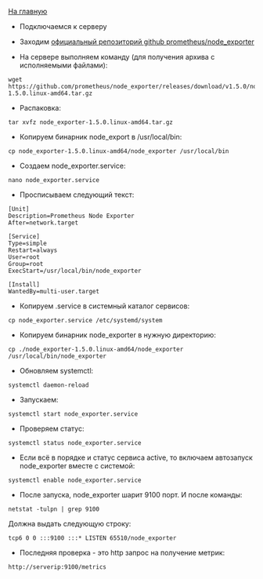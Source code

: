 [На главную](README.md)

- Подключаемся к серверу
- Заходим [официальный репозиторий github prometheus/node_exporter](https://github.com/prometheus/node_exporter/releases/tag/v1.5.0)

- На сервере выполняем команду (для получения архива с исполняемыми файлами):

```
wget https://github.com/prometheus/node_exporter/releases/download/v1.5.0/node_exporter-1.5.0.linux-amd64.tar.gz
```

- Распаковка:

```
tar xvfz node_exporter-1.5.0.linux-amd64.tar.gz
```

- Копируем бинарник node_export в /usr/local/bin:

```
cp node_exporter-1.5.0.linux-amd64/node_exporter /usr/local/bin
```

- Создаем node_exporter.service:

```
nano node_exporter.service
```

- Просписываем следующий текст:

```
[Unit]
Description=Prometheus Node Exporter
After=network.target

[Service]
Type=simple
Restart=always
User=root
Group=root
ExecStart=/usr/local/bin/node_exporter

[Install]
WantedBy=multi-user.target
```

- Копируем .service в системный каталог сервисов:

```
cp node_exporter.service /etc/systemd/system
```

- Копируем бинарник node_exporter в нужную директорию:

```
cp ./node_exporter-1.5.0.linux-amd64/node_exporter /usr/local/bin/node_exporter
```

- Обновляем systemctl:

```
systemctl daemon-reload
```

- Запускаем:

```
systemctl start node_exporter.service
```

- Проверяем статус:

```
systemctl status node_exporter.service
```

- Если всё в порядке и статус сервиса active, то включаем автозапуск node_exporter вместе с системой:

```
systemctl enable node_exporter.service
```

- После запуска, node_exporter шарит 9100 порт. И после команды:

```
netstat -tulpn | grep 9100
```

Должна выдать следующую строку:

```
tcp6 0 0 :::9100 :::* LISTEN 65510/node_exporter
```

- Последняя проверка - это http запрос на получение метрик:

```
http://serverip:9100/metrics
```
